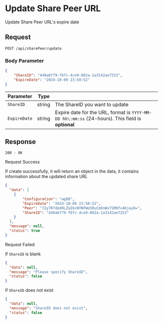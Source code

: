# Update Share Peer URL

Update Share Peer URL's expire date

## Request

`POST /api/sharePeer/update`

### Body Parameter

```json
{
  	"ShareID": "448a6f79-f6fc-4ce9-802a-1a3142ae7253",
  	"ExpireDate": "2024-10-09 23:50:52"
}
```

| Parameter       | Type   |                                                                                                  |
|-----------------|--------|--------------------------------------------------------------------------------------------------|
| `ShareID`       | string | The ShareID you want to update                                                                   |
| `ExpireDate`    | string | Expire date for the URL, format is `YYYY-MM-DD hh\:mm:ss` (24-hours). This field is **optional** |	


## Response

`200 - OK`

<note>Request Success</note>

If create successfully, it will return an object in the data, it contains information about the updated share URL

```json
{
  "data": [
	{
		"Configuration": "wg88",
		"ExpireDate": "2024-10-09 23:50:52",
		"Peer": "72y7R7deXRLZoIb+BYNFWe5RuCmXnWxTSMHfv4Kjay8=",
		"ShareID": "448a6f79-f6fc-4ce9-802a-1a3142ae7253"
	}
  ],
  "message": null,
  "status": true
}
```

<warning>Request Failed</warning>

If `ShareID` is blank

```json
{
  "data": null,
  "message": "Please specify ShareID",
  "status": false
}
```

If `ShareID` does not exist

```json
{
  "data": null,
  "message": "ShareID does not exist",
  "status": false
}
```